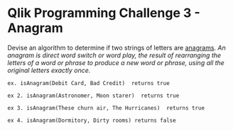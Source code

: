 # Qlik Programming Challenge 3 - Anagram

Devise an algorithm to determine if two strings of letters are [anagrams](https://en.wikipedia.org/wiki/Anagram).  *An anagram is direct word switch or word play, the result of rearranging the letters of a word or phrase to produce a new word or phrase, using all the original letters exactly once.*

`ex. isAnagram(Debit Card, Bad Credit) 
returns true `

`ex 2. isAnagram(Astronomer, Moon starer) 
returns true `

`ex 3. isAnagram(These churn air, The Hurricanes) 
returns true`

`ex 4. isAnagram(Dormitory, Dirty rooms)
returns false`
